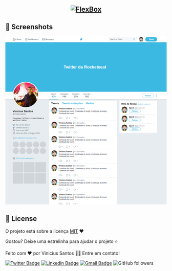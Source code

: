 <h2 align="center">
<a href="https://flexbox-h7j87pzjo.vercel.app/">  
<img src="https://img.shields.io/badge/FlexBox-%132-blue?style=for-the-badge" alt="FlexBox" />
</a>


## 📸 Screenshots

<p align="center">
  <a href="https://flexbox-h7j87pzjo.vercel.app/"> 
  <img src="https://github.com/Vinidevsantos/Flexbox/blob/master/images/twitterFlexBox.jpg?raw=true" alt="Twitter Page" />
    </a>
</p>

## 📜 License

O projeto está sobre a licença [MIT](./LICENSE) ❤️ 

Gostou? Deixe uma estrelinha para ajudar o projeto ⭐

Feito com ❤️ por Vinicius Santos 👋🏽 Entre em contato!


[![Twitter Badge](https://img.shields.io/badge/-@ViniSantosDev-1ca0f1?style=flat-square&labelColor=1ca0f1&logo=twitter&logoColor=white&link=https://twitter.com/ViniSantosDev)](https://twitter.com/ViniSantosDev)
[![Linkedin Badge](https://img.shields.io/badge/-Vinicius-blue?style=flat-square&logo=Linkedin&logoColor=white&link=https://www.linkedin.com/in/vinidevsantos/)](https://www.linkedin.com/in/vinidevsantos/) 
[![Gmail Badge](https://img.shields.io/badge/-santosvini.rv@gmail.com-c14438?style=flat-square&logo=Gmail&logoColor=white&link=mailto:santosvini.rv@gmail.com)](mailto:santosvini.rv@gmail.com)
![GitHub followers](https://img.shields.io/github/followers/vinidevsantos?style=social)


